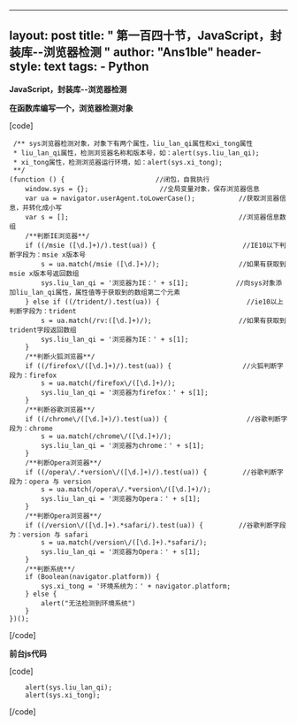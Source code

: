 
---
layout: post
title: " 第一百四十节，JavaScript，封装库--浏览器检测 "
author: "Ans1ble"
header-style: text
tags:
      - Python
---


**JavaScript，封装库--浏览器检测**

**在函数库编写一个，浏览器检测对象**

[code]

     /** sys浏览器检测对象，对象下有两个属性，liu_lan_qi属性和xi_tong属性
     * liu_lan_qi属性，检测浏览器名称和版本号，如：alert(sys.liu_lan_qi);
     * xi_tong属性，检测浏览器运行环境，如：alert(sys.xi_tong);
     **/
    (function () {                       //闭包，自我执行
        window.sys = {};                  //全局变量对象，保存浏览器信息
        var ua = navigator.userAgent.toLowerCase();           //获取浏览器信息，并转化成小写
        var s = [];                                           //浏览器信息数组
        /**判断IE浏览器**/
        if ((/msie ([\d.]+)/).test(ua)) {                      //IE10以下判断字段为：msie x版本号
            s = ua.match(/msie ([\d.]+)/);                    //如果有获取到msie x版本号返回数组
            sys.liu_lan_qi = '浏览器为IE：' + s[1];            //向sys对象添加liu_lan_qi属性，属性值等于获取到的数组第二个元素
        } else if ((/trident/).test(ua)) {                      //ie10以上判断字段为：trident
            s = ua.match(/rv:([\d.]+)/);                      //如果有获取到trident字段返回数组
            sys.liu_lan_qi = '浏览器为IE：' + s[1];
        }
        /**判断火狐浏览器**/
        if ((/firefox\/([\d.]+)/).test(ua)) {                  //火狐判断字段为：firefox
            s = ua.match(/firefox\/([\d.]+)/);
            sys.liu_lan_qi = '浏览器为firefox：' + s[1];
        }
        /**判断谷歌浏览器**/
        if ((/chrome\/([\d.]+)/).test(ua)) {                    //谷歌判断字段为：chrome
            s = ua.match(/chrome\/([\d.]+)/);
            sys.liu_lan_qi = '浏览器为chrome：' + s[1];
        }
        /**判断Opera浏览器**/
        if ((/opera\/.*version\/([\d.]+)/).test(ua)) {         //谷歌判断字段为：opera 与 version
            s = ua.match(/opera\/.*version\/([\d.]+)/);
            sys.liu_lan_qi = '浏览器为Opera：' + s[1];
        }
        /**判断Opera浏览器**/
        if ((/version\/([\d.]+).*safari/).test(ua)) {         //谷歌判断字段为：version 与 safari
            s = ua.match(/version\/([\d.]+).*safari/);
            sys.liu_lan_qi = '浏览器为Opera：' + s[1];
        }
        /**判断系统**/
        if (Boolean(navigator.platform)) {
            sys.xi_tong = '环境系统为：' + navigator.platform;
        } else {
            alert("无法检测到环境系统")
        }
    })();
[/code]



**前台js代码**

[code]

        alert(sys.liu_lan_qi);
        alert(sys.xi_tong);
[/code]



